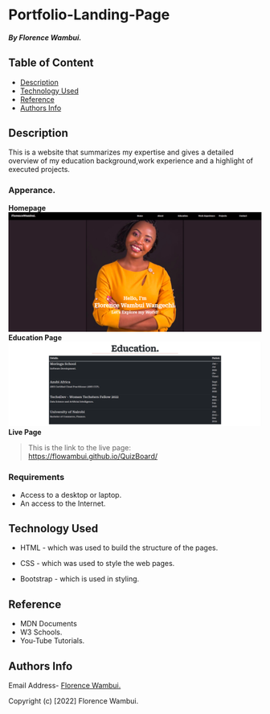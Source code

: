 # Portfolio-Landing-Page
##### By Florence Wambui.

## Table of Content

+ [Description](#description)
+ [Technology Used](#technology-used)
+ [Reference](#reference)
+ [Authors Info](#author-Info)

## Description
<p>This is  a website that summarizes my expertise and gives a detailed overview of my education background,work experience and a highlight of executed projects.</p>

### Apperance.
**Homepage**
![This is the portfolio Homepage](/assets/home.png)
**Education Page**
![This is Education Background Section](/assets/education.png)
**Live Page**
 >This is the link to the live page: https://flowambui.github.io/QuizBoard/

### Requirements

* Access to a desktop or laptop.
* An access to the Internet.

## Technology Used
* HTML - which was used to build the structure of the pages.

* CSS - which was used to style the web pages.

* Bootstrap - which is used in styling.

## Reference
* MDN Documents
* W3 Schools.
* You-Tube Tutorials.

## Authors Info

Email Address- [Florence Wambui.](mailto:gflorencewambui@gmail.com?subject=[GitHub]%20Source%20Florence)

Copyright (c) [2022] Florence Wambui.

